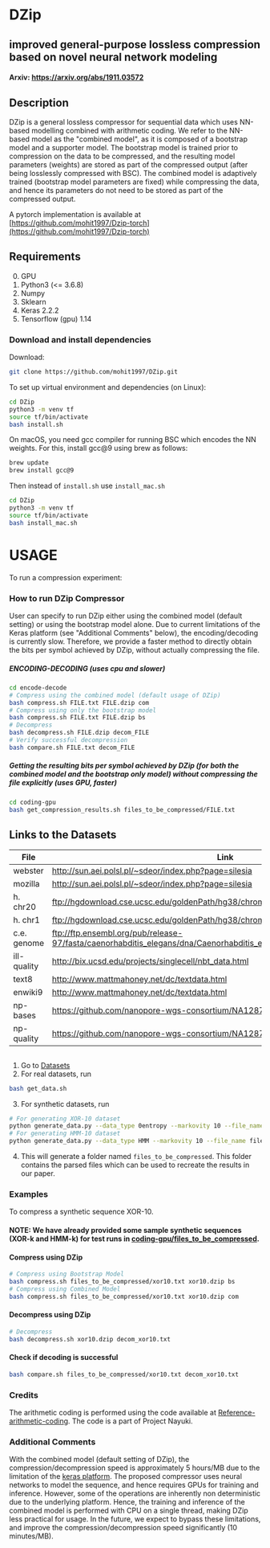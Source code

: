 # DZip
## improved general-purpose lossless compression based on novel neural network modeling
#### Arxiv: https://arxiv.org/abs/1911.03572
## Description
DZip is a general lossless compressor for sequential data which uses NN-based modelling combined with arithmetic coding. We refer to the NN-based model as the "combined model", as it is composed of a bootstrap model and a supporter model. The bootstrap model is trained prior to compression on the data to be compressed, and the resulting model parameters (weights) are stored as part of the compressed output (after being losslessly compressed with BSC). The combined model is adaptively trained (bootstrap model parameters are fixed) while compressing the data, and hence its parameters do not need to be stored as part of the compressed output.

A pytorch implementation is available at [https://github.com/mohit1997/Dzip-torch](https://github.com/mohit1997/Dzip-torch)

## Requirements
0. GPU
1. Python3 (<= 3.6.8)
2. Numpy
3. Sklearn
4. Keras 2.2.2
5. Tensorflow (gpu) 1.14



### Download and install dependencies
Download:
```bash
git clone https://github.com/mohit1997/DZip.git
```
To set up virtual environment and dependencies (on Linux):
```bash
cd DZip
python3 -m venv tf
source tf/bin/activate
bash install.sh
```

On macOS, you need gcc compiler for running BSC which encodes the NN weights. For this, install gcc@9 using brew as follows:
```bash
brew update
brew install gcc@9
```

Then instead of `install.sh` use `install_mac.sh`
```bash
cd DZip
python3 -m venv tf
source tf/bin/activate
bash install_mac.sh
```


# USAGE
To run a compression experiment: 

### How to run DZip Compressor

User can specify to run DZip either using the combined model (default setting) or using the bootstrap model alone. Due to current limitations of the Keras platform (see "Additional Comments" below), the encoding/decoding is currently slow. Therefore, we provide a faster method to directly obtain the bits per symbol achieved by DZip, without actually compressing the file.

##### ENCODING-DECODING (uses cpu and slower)
<!-- 1. Go to [encode-decode](./encode-decode)
2. Place the parsed files in the directory files_to_be_compressed.
3. Run the following command -->

```bash 
cd encode-decode
# Compress using the combined model (default usage of DZip)
bash compress.sh FILE.txt FILE.dzip com
# Compress using only the bootstrap model
bash compress.sh FILE.txt FILE.dzip bs
# Decompress
bash decompress.sh FILE.dzip decom_FILE
# Verify successful decompression
bash compare.sh FILE.txt decom_FILE
```

##### Getting the resulting bits per symbol achieved by DZip (for both the combined model and the bootstrap only model) without compressing the file explicitly (uses GPU, faster)

```bash
cd coding-gpu
bash get_compression_results.sh files_to_be_compressed/FILE.txt
```


## Links to the Datasets
| File | Link |
|------|------|
|webster|http://sun.aei.polsl.pl/~sdeor/index.php?page=silesia|
|mozilla|http://sun.aei.polsl.pl/~sdeor/index.php?page=silesia|
|h. chr20|ftp://hgdownload.cse.ucsc.edu/goldenPath/hg38/chromosomes/chr20.fa.gz|
|h. chr1|ftp://hgdownload.cse.ucsc.edu/goldenPath/hg38/chromosomes/chr1.fa.gz|
|c.e. genome|ftp://ftp.ensembl.org/pub/release-97/fasta/caenorhabditis_elegans/dna/Caenorhabditis_elegans.WBcel235.dna.toplevel.fa.gz|
|ill-quality|http://bix.ucsd.edu/projects/singlecell/nbt_data.html|
|text8|http://www.mattmahoney.net/dc/textdata.html|
|enwiki9|http://www.mattmahoney.net/dc/textdata.html|
|np-bases|https://github.com/nanopore-wgs-consortium/NA12878|
|np-quality|https://github.com/nanopore-wgs-consortium/NA12878|

##
1. Go to [Datasets](./Datasets)
2. For real datasets, run
```bash
bash get_data.sh
```
3. For synthetic datasets, run
```bash
# For generating XOR-10 dataset
python generate_data.py --data_type 0entropy --markovity 10 --file_name files_to_be_compressed/xor10.txt
# For generating HMM-10 dataset
python generate_data.py --data_type HMM --markovity 10 --file_name files_to_be_compressed/hmm10.txt
```
4. This will generate a folder named `files_to_be_compressed`. This folder contains the parsed files which can be used to recreate the results in our paper.



### Examples

To compress a synthetic sequence XOR-10. 

#### NOTE: We have already provided some sample synthetic sequences (XOR-k and HMM-k) for test runs in [coding-gpu/files_to_be_compressed](./coding-gpu/files_to_be_compressed).

#### Compress using DZip
```bash 
# Compress using Bootstrap Model
bash compress.sh files_to_be_compressed/xor10.txt xor10.dzip bs
# Compress using Combined Model
bash compress.sh files_to_be_compressed/xor10.txt xor10.dzip com
```
#### Decompress using DZip

```bash 
# Decompress
bash decompress.sh xor10.dzip decom_xor10.txt
```

#### Check if decoding is successful

```bash
bash compare.sh files_to_be_compressed/xor10.txt decom_xor10.txt
```

### Credits
The arithmetic coding is performed using the code available at [Reference-arithmetic-coding](https://github.com/nayuki/Reference-arithmetic-coding). The code is a part of Project Nayuki.

### Additional Comments

With the combined model (default setting of DZip), the compression/decompression speed is approximately 5 hours/MB due to the limitation of the [keras platform](https://keras.io/getting-started/faq/). The proposed compressor uses neural networks to model the sequence, and hence requires GPUs for training and inference. However, some of the operations are inherently non deterministic due to the underlying platform. Hence, the training and inference of the combined model is performed with CPU on a single thread, making DZip less practical for usage. In the future, we expect to bypass these limitations, and improve the compression/decompression speed significantly (10 minutes/MB).

